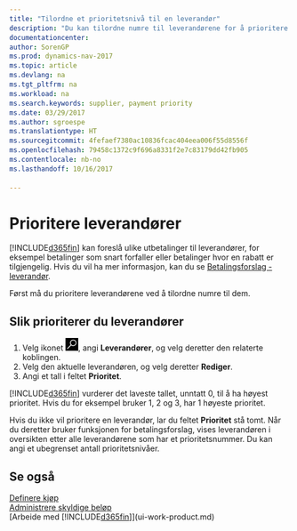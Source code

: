 ```yaml
---
title: "Tilordne et prioritetsnivå til en leverandør"
description: "Du kan tilordne numre til leverandørene for å prioritere dem og forenkle betalingsforslag i Dynamics NAV."
documentationcenter: 
author: SorenGP
ms.prod: dynamics-nav-2017
ms.topic: article
ms.devlang: na
ms.tgt_pltfrm: na
ms.workload: na
ms.search.keywords: supplier, payment priority
ms.date: 03/29/2017
ms.author: sgroespe
ms.translationtype: HT
ms.sourcegitcommit: 4fefaef7380ac10836fcac404eea006f55d8556f
ms.openlocfilehash: 79458c1372c9f696a8331f2e7c83179dd42fb905
ms.contentlocale: nb-no
ms.lasthandoff: 10/16/2017

---
```

# <a name="how-to-prioritize-vendors"></a>Prioritere leverandører
[!INCLUDE[d365fin](includes/d365fin_md.md)] kan foreslå ulike utbetalinger til leverandører, for eksempel betalinger som snart forfaller eller betalinger hvor en rabatt er tilgjengelig. Hvis du vil ha mer informasjon, kan du se [Betalingsforslag - leverandør](payables-how-suggest-vendor-payments.md).

Først må du prioritere leverandørene ved å tilordne numre til dem.

## <a name="to-prioritize-vendors"></a>Slik prioriterer du leverandører
1. Velg ikonet ![Søk etter side eller rapport](media/ui-search/search_small.png "Søk etter side eller rapport"), angi **Leverandører**, og velg deretter den relaterte koblingen.
2. Velg den aktuelle leverandøren, og velg deretter **Rediger**.
3. Angi et tall i feltet **Prioritet**.

[!INCLUDE[d365fin](includes/d365fin_md.md)] vurderer det laveste tallet, unntatt 0, til å ha høyest prioritet. Hvis du for eksempel bruker 1, 2 og 3, har 1 høyeste prioritet.

Hvis du ikke vil prioritere en leverandør, lar du feltet **Prioritet** stå tomt. Når du deretter bruker funksjonen for betalingsforslag, vises leverandøren i oversikten etter alle leverandørene som har et prioritetsnummer. Du kan angi et ubegrenset antall prioritetsnivåer.

## <a name="see-also"></a>Se også
[Definere kjøp](purchasing-setup-purchasing.md)  
[Administrere skyldige beløp](payables-manage-payables.md)  
[Arbeide med [!INCLUDE[d365fin](includes/d365fin_md.md)]](ui-work-product.md)

